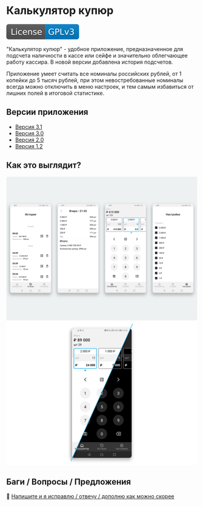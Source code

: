 # Калькулятор купюр
[![LICENSE](https://github.com/developer-kaczmarek/MoneyCalculator/blob/master/images/license-GPLv3-blue.svg)](https://github.com/developer-kaczmarek/MoneyCalculator/blob/master/LICENSE)

"Калькулятор купюр" - удобное приложение, предназначенное для подсчета наличности в кассе или сейфе и значительно облегчающее работу кассира. В новой версии добавлена история подсчетов.

Приложение умеет считать все номиналы российских рублей, от 1 копейки до 5 тысяч рублей, при этом невостребованные номиналы всегда можно отключить в меню настроек, и тем самым избавиться от лишних полей в итоговой статистике.

## Версии приложения
* [Версия 3.1](https://play.google.com/store/apps/details?id=kaczmarek.moneycalculator)
* [Версия 3.0](https://github.com/developer-kaczmarek/MoneyCalculator/releases/tag/v3.0)
* [Версия 2.0](https://github.com/developer-kaczmarek/MoneyCalculator/releases/tag/v2.0)
* [Версия 1.2](https://github.com/developer-kaczmarek/MoneyCalculator/blob/master/downloads/money_calculator_v1_2.apk)

## Как это выглядит?
![UI](https://github.com/developer-kaczmarek/MoneyCalculator/blob/master/images/UI_V3.png)
![UI_THEMES](https://github.com/developer-kaczmarek/MoneyCalculator/blob/master/images/UI_V3_THEMES.png)

## Баги / Вопросы /  Предложения

📧 [Напишите и я исправлю / отвечу / дополню как можно скорее](mailto:developer.kaczmarek@gmail.com)
